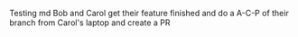 Testing md 
Bob and Carol get their feature finished and do a A-C-P of their branch from Carol's laptop and create a PR